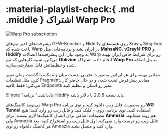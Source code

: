 # :material-playlist-check:{ .md .middle } اشتراک Warp Pro

![Warp Pro subscription](../images/warp-pro-sub.jpg)

پیشرفت‌های اخیر تیم‌های GFW-Knocker و Hiddify روی هسته‌های Xray و Sing-box باعث شده که Warp در ایران بشه و برنامه‌هایی مثل **MahsaNG**، **v2rayN-PRO** و **Hiddify** به وجود بیان. این پیشرفت‌ها اتصالات Warp رو برای شرایط خاص ایران بهینه می‌کنن، شبیه کارهایی که تیم **Oblivion** انجام داده. اشتراک **Warp Pro** به پنل اضافه شده و تنظیماتش قابل سفارشی‌سازیه.

مقادیر بهینه برای هر اپراتور به‌صورت تجربی بدست میان و ممکنه با گذشت زمان تغییر کنن، مثل تنظیمات Fragment. مقادیر پیش‌فرض تست شدن و در حال حاضر کار می‌کنن؛ فقط کافیه Endpoints تمیز رو اسکن و تنظیم کنید.

!!! note "یادداشت"
    برنامه Hiddify باید نسخه 2.0.5 یا بالاتر باشه.

می‌تونید کانفیگ‌های Warp Pro رو به‌صورت فایل زیپ دانلود کنید و توی برنامه **WG Tunnel** استفاده کنید. توی برنامه، روی `+` کلیک کنید و فایل زیپ رو وارد کنید؛ هیچ تنظیمات اضافی برای اتصال کانفیگ‌ها لازم نیست. برای **Amnezia** هم روند مشابهه، ولی Amnezia فایل زیپ رو درست وارد نمی‌کنه. اول فایل زیپ رو استخراج کنید، بعد هر کانفیگ دلخواه رو توی Amnezia وارد کنید و متصل بشید.
